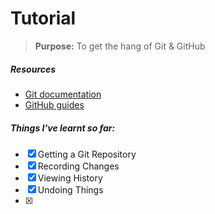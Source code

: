 # Tutorial
> **Purpose:** To get the hang of Git & GitHub

##### Resources
* [Git documentation](http://git-scm.com/doc)
* [GitHub guides](https://guides.github.com)

##### Things I've learnt so far:
- [x] Getting a Git Repository
- [x] Recording Changes
- [x] Viewing History
- [x] Undoing Things
- [x]
